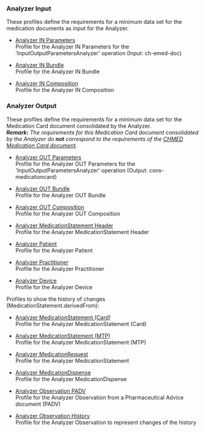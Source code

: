 ### Analyzer Input
These profiles define the requirements for a minimum data set for the medication documents as input for the Analyzer.
* [Analyzer IN Parameters](StructureDefinition-analyzer-in-parameters.html)   
Profile for the Analyzer IN Parameters for the 'InputOutputParametersAnalyzer' operation (Input: ch-emed-doc)

* [Analyzer IN Bundle](StructureDefinition-analyzer-in-bundle.html)   
Profile for the Analyzer IN Bundle

* [Analyzer IN Composition](StructureDefinition-analyzer-in-composition.html)   
Profile for the Analyzer IN Composition

### Analyzer Output
These profiles define the requirements for a minimum data set for the Medication Card document consolidated by the Analyzer.   
_**Remark:** The requirements for this Medication Card document consolidated by the Analyzer do **not** correspond to the requirements of the [CHMED Medication Card document](https://chmed.emediplan.ch/fhir/StructureDefinition-chmed-card-bundle.html)._

* [Analyzer OUT Parameters](StructureDefinition-analyzer-out-parameters.html)   
Profile for the Analyzer OUT Parameters for the 'InputOutputParametersAnalyzer' operation (Output: cons-medicationcard)

* [Analyzer OUT Bundle](StructureDefinition-analyzer-out-bundle.html)   
Profile for the Analyzer OUT Bundle

* [Analyzer OUT Composition](StructureDefinition-analyzer-out-composition.html)   
Profile for the Analyzer OUT Composition

* [Analyzer MedicationStatement Header](StructureDefinition-analyzer-medicationstatement-header.html)   
Profile for the Analyzer MedicationStatement Header

* [Analyzer Patient](StructureDefinition-analyzer-patient.html)   
Profile for the Analyzer Patient

* [Analyzer Practitioner](StructureDefinition-analyzer-practitioner.html)   
Profile for the Analyzer Practitioner

* [Analyzer Device](StructureDefinition-analyzer-device.html)   
Profile for the Analyzer Device

Profiles to show the history of changes (MedicationStatement.derivedFrom):

* [Analyzer MedicationStatement (Card)](StructureDefinition-analyzer-medicationstatementcard.html)   
Profile for the Analyzer MedicationStatement (Card)

* [Analyzer MedicationStatement (MTP)](StructureDefinition-analyzer-medicationstatementmtp.html)   
Profile for the Analyzer MedicationStatement (MTP)

* [Analyzer MedicationRequest](StructureDefinition-analyzer-medicationrequest.html)   
Profile for the Analyzer MedicationStatement

* [Analyzer MedicationDispense](StructureDefinition-analyzer-medicationdispense.html)   
Profile for the Analyzer MedicationDispense

* [Analyzer Observation PADV](StructureDefinition-analyzer-observationpadv.html)   
Profile for the Analyzer Observation from a Pharmaceutical Advice document (PADV)

* [Analyzer Observation History](StructureDefinition-analyzer-observationhistory.html)   
Profile for the Analyzer Observation to represent changes of the history